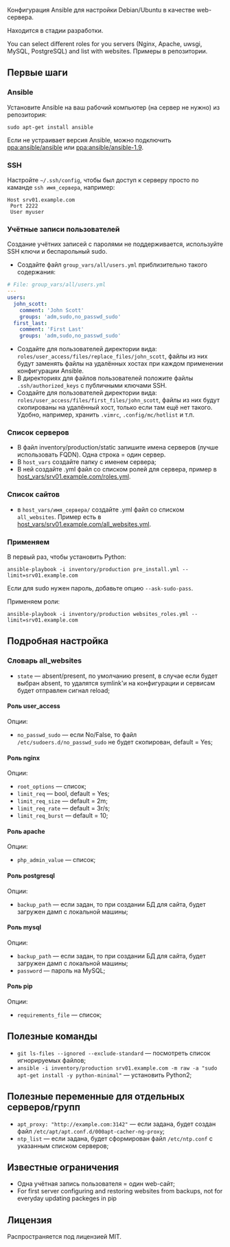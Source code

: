 Конфигурация Ansible для настройки Debian/Ubuntu в качестве web-сервера.

Находится в стадии разработки.

You can select different roles for you servers (Nginx, Apache, uwsgi, MySQL, PostgreSQL) and list with websites.
Примеры в репозитории.

## Первые шаги

### Ansible

Установите Ansible на ваш рабочий компьютер (на сервер не нужно) из репозитория:
```shell
sudo apt-get install ansible
```

Если не устраивает версия Ansible, можно подключить [ppa:ansible/ansible](https://launchpad.net/~ansible/+archive/ubuntu/ansible) или [ppa:ansible/ansible-1.9](https://launchpad.net/~ansible/+archive/ubuntu/ansible-1.9).

### SSH

Настройте `~/.ssh/config`, чтобы был доступ к серверу просто по каманде `ssh имя_сервера`, например:
```
Host srv01.example.com
 Port 2222
 User myuser
```

### Учётные записи пользователей

Создание учётних записей с паролями не поддерживается, используйте SSH ключи и беспарольный sudo.

* Создайте файл `group_vars/all/users.yml` приблизительно такого содержания:

```yaml
# File: group_vars/all/users.yml
---
users:
  john_scott:
    comment: 'John Scott'
    groups: 'adm,sudo,no_passwd_sudo'
  first_last:
    comment: 'First Last'
    groups: 'adm,sudo,no_passwd_sudo'
```

* Создайте для пользователей директории вида: `roles/user_access/files/replace_files/john_scott`, файлы из них будут заменять файлы на удалённых хостах при каждом применении конфигурации Ansible.
* В директориях для файлов пользователей положите файлы `.ssh/authorized_keys` с публичными ключами SSH.
* Создайте для пользователей директории вида: `roles/user_access/files/first_files/john_scott`, файлы из них будут скопированы на удалённый хост, только если там ещё нет такого. Удобно, например, хранить `.vimrc`, `.config/mc/hotlist` и т.п.

### Список серверов

* В файл inventory/production/static запишите имена серверов (лучше использовать FQDN). Одна строка = один сервер.
* В `host_vars` создайте папку с именем сервера;
* В ней создайте .yml файл со списком ролей для сервера, пример в [host_vars/srv01.example.com/roles.yml](https://github.com/vazhnov/ansible_webserver/blob/master/host_vars/srv01.example.com/roles.yml).

### Список сайтов

* в `host_vars/имя_сервера/` создайте .yml файл со списком `all_websites`. Пример есть в [host_vars/srv01.example.com/all_websites.yml](https://github.com/vazhnov/ansible_webserver/blob/master/host_vars/srv01.example.com/all_websites.yml).

### Применяем

В первый раз, чтобы установить Python:
```shell
ansible-playbook -i inventory/production pre_install.yml --limit=srv01.example.com
```

Если для sudo нужен пароль, добавьте опцию `--ask-sudo-pass`.

Применяем роли:

```shell
ansible-playbook -i inventory/production websites_roles.yml --limit=srv01.example.com
```

## Подробная настройка

### Словарь all_websites

* `state` — absent/present, по умолчанию present, в случае если будет выбран absent, то удалятся symlink'и на конфигурации и сервисам будет отправлен сигнал reload;

#### Роль user_access

Опции:
* `no_passwd_sudo` — если No/False, то файл `/etc/sudoers.d/no_passwd_sudo` не будет скопирован, default = Yes;

#### Роль nginx

Опции:
* `root_options` — список;
* `limit_req` — bool, default = Yes;
* `limit_req_size` — default = 2m;
* `limit_req_rate` — default = 3r/s;
* `limit_req_burst` — default = 10;

#### Роль apache

Опции:
* `php_admin_value` — список;

#### Роль postgresql

Опции:
* `backup_path` — если задан, то при создании БД для сайта, будет загружен дамп с локальной машины;

#### Роль mysql

Опции:
* `backup_path` — если задан, то при создании БД для сайта, будет загружен дамп с локальной машины;
* `password` — пароль на MySQL;

#### Роль pip

Опции:
* `requirements_file` — список;

## Полезные команды

* `git ls-files --ignored --exclude-standard` — посмотреть список игнорируемых файлов;
* `ansible -i inventory/production srv01.example.com -m raw -a "sudo apt-get install -y python-minimal"` — установить Python2;

## Полезные переменные для отдельных серверов/групп

* `apt_proxy: "http://example.com:3142"` — если задана, будет создан файл `/etc/apt/apt.conf.d/000apt-cacher-ng-proxy`;
* `ntp_list` — если задана, будет сформирован файл `/etc/ntp.conf` с указанным списком серверов;

## Известные ограничения

* Одна учётная запись пользователя = один web-сайт;
* For first server configuring and restoring websites from backups, not for everyday updating packeges in pip

## Лицензия

Распространяется под лицензией MIT.
